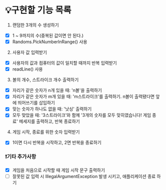 # 💡구현할 기능 목록

1. 랜덤한 3개의 수 생성하기

- [x] 1 ~ 9까지의 수(중복된 값이면 안 된다.)
- [x] Randoms.PickNumberInRange() 사용

2. 사용자 값 입력받기

- [x] 사용자의 값과 컴퓨터의 값이 일치할 때까지 반복 입력받기
- [x] readLine() 사용

3. 볼의 개수, 스트라이크 개수 출력하기

- [x] 자리가 같은 숫자가 n개 있을 때: 'n볼'을 출력하기
- [x] 자리가 같은 숫자가 m개 있을 때: 'm스트라이크'를 출력하기. n볼이 출력됐다면 앞에 띄어쓰기를 삽입하기
- [x] 맞는 숫자가 하나도 없을 때: '낫싱' 출력하기
- [x] 모두 맞았을 때: '3스트라이크'와 함께 '3개의 숫자를 모두 맞히였습니다! 게임 종료' 메세지를 출력하고, 반복 종료하기

4. 게임 시작, 종료를 위한 숫자 입력받기

- [x] 1이면 다시 반복을 시작하고, 2면 반복을 종료하기

### ❗기타 추가사항

- [x] 게임을 처음으로 시작할 때 게임 시작 문구 출력하기
- [ ] 잘못된 값 입력 시 IllegalArgumentException 발생 시키고, 애플리케이션 종료 하기 